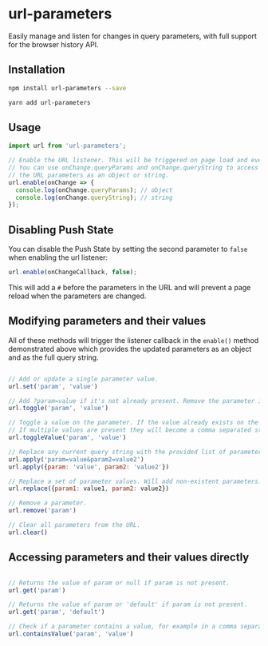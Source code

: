 # url-parameters
Easily manage and listen for changes in query parameters, with full support for the browser history API.

## Installation
```bash
npm install url-parameters --save

yarn add url-parameters
```

## Usage

```javascript
import url from 'url-parameters';

// Enable the URL listener. This will be triggered on page load and every time a URL parameter changes.
// You can use onChange.queryParams and onChange.queryString to access
// the URL parameters as an object or string.
url.enable(onChange => {
  console.log(onChange.queryParams); // object
  console.log(onChange.queryString); // string
});
```

## Disabling Push State
You can disable the Push State by setting the second parameter to `false` when enabling the url listener:
```javascript
url.enable(onChangeCallback, false);
```
This will add a `#` before the parameters in the URL and will prevent a page reload when the parameters are changed.

## Modifying parameters and their values
All of these methods will trigger the listener callback in the `enable()` method demonstrated above which provides the updated parameters as an object and as the full query string.
```javascript

// Add or update a single parameter value.
url.set('param', 'value')

// Add ?param=value if it's not already present. Remove the parameter if it is already present.
url.toggle('param', 'value')

// Toggle a value on the parameter. If the value already exists on the parameter it will be removed.
// If multiple values are present they will become a comma separated string.
url.toggleValue('param', 'value')

// Replace any current query string with the provided list of parameters.
url.apply('param=value&param2=value2')
url.apply({param: 'value', param2: 'value2'})

// Replace a set of parameter values. Will add non-existent parameters.
url.replace({param1: value1, param2: value2})

// Remove a parameter.
url.remove('param')

// Clear all parameters from the URL.
url.clear()
```

## Accessing parameters and their values directly
```javascript

// Returns the value of param or null if param is not present. 
url.get('param')

// Returns the value of param or 'default' if param is not present. 
url.get('param', 'default') 

// Check if a parameter contains a value, for example in a comma separated list of values.
url.containsValue('param', 'value')
```